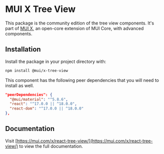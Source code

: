 # MUI X Tree View

This package is the community edition of the tree view components.
It's part of [MUI X](https://mui.com/x/), an open-core extension of MUI Core, with advanced components.

## Installation

Install the package in your project directory with:

```bash
npm install @mui/x-tree-view
```

This component has the following peer dependencies that you will need to install as well.

```json
"peerDependencies": {
  "@mui/material": "^5.8.6",
  "react": "^17.0.0 || ^18.0.0",
  "react-dom": "^17.0.0 || ^18.0.0"
},
```

## Documentation

Visit [https://mui.com/x/react-tree-view/](https://mui.com/x/react-tree-view/) to view the full documentation.
